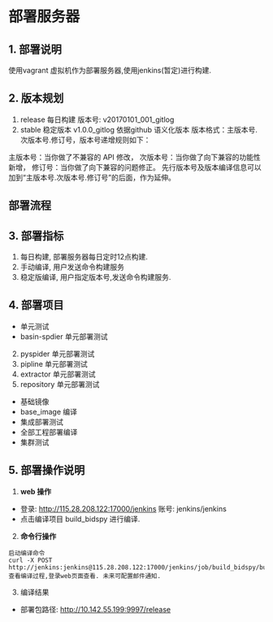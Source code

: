 # 部署服务器
## 1. 部署说明
使用vagrant 虚拟机作为部署服务器,使用jenkins(暂定)进行构建.


## 2. 版本规划

1. release 每日构建
版本号: v20170101_001_gitlog
2. stable 稳定版本
v1.0.0_gitlog
依据github 语义化版本
版本格式：主版本号.次版本号.修订号，版本号递增规则如下：

主版本号：当你做了不兼容的 API 修改，
次版本号：当你做了向下兼容的功能性新增，
修订号：当你做了向下兼容的问题修正。
先行版本号及版本编译信息可以加到“主版本号.次版本号.修订号”的后面，作为延伸。

## 部署流程


## 3. 部署指标

1. 每日构建, 部署服务器每日定时12点构建.
2. 手动编译, 用户发送命令构建服务
3. 稳定版编译, 用户指定版本号,发送命令构建服务.



## 4. 部署项目
+ 单元测试
+ basin-spdier 单元部署测试
2. pyspider 单元部署测试
3. pipline 单元部署测试
4. extractor 单元部署测试
5. repository 单元部署测试
+ 基础镜像
+ base_image 编译
+ 集成部署测试
+ 全部工程部署编译
+ 集群测试



## 5. 部署操作说明
1. **web 操作**
+ 登录: http://115.28.208.122:17000/jenkins
账号: jenkins/jenkins
+ 点击编译项目 build_bidspy 进行编译.

2. **命令行操作**
~~~
启动编译命令
curl -X POST http://jenkins:jenkins@115.28.208.122:17000/jenkins/job/build_bidspy/build
查看编译过程,登录web页面查看. 未来可配置邮件通知.
~~~
3. 编译结果
+ 部署包路径: http://10.142.55.199:9997/release










